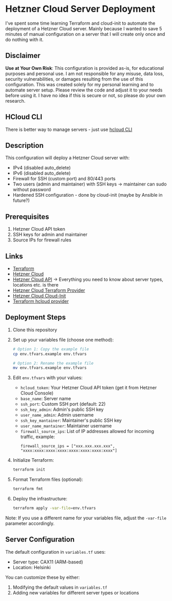 # Hetzner Cloud Server Deployment

I've spent some time learning Terraform and cloud-init to automate the deployment of a Hetzner Cloud server. Mainly because I wanted to save 5 minutes of manual configuration on a server that I will create only once and do nothing with it.

## Disclaimer

**Use at Your Own Risk**: This configuration is provided as-is, for educational purposes and personal use. I am not responsible for any misuse, data loss, security vulnerabilities, or damages resulting from the use of this configuration. This was created solely for my personal learning and to automate server setup. Please review the code and adjust it to your needs before using it. I have no idea if this is secure or not, so please do your own research.

## HCloud CLI

There is better way to manage servers - just use [hcloud CLI](https://github.com/hetznercloud/cli)

## Description

This configuration will deploy a Hetzner Cloud server with:

- IPv4 (disabled auto_delete)
- IPv6 (disabled auto_delete)
- Firewall for SSH (custom port) and 80/443 ports
- Two users (admin and maintainer) with SSH keys -> maintainer can sudo without password
- Hardened SSH configuration - done by cloud-init (maybe by Ansible in future?)

## Prerequisites

1. Hetzner Cloud API token
2. SSH keys for admin and maintainer
3. Source IPs for firewall rules

## Links

- [Terraform](https://www.terraform.io/)
- [Hetzner Cloud](https://www.hetzner.com/cloud)
- [Hetzner Cloud API](https://docs.hetzner.cloud/) -> Everything you need to know about server types, locations etc. is there
- [Hetzner Cloud Terraform Provider](https://registry.terraform.io/providers/hetznercloud/hcloud/latest/docs)
- [Hetzner Cloud Cloud-Init](https://docs.hetzner.cloud/#servers-create-a-server)
- [Terraform hcloud provider](https://github.com/hetznercloud/terraform-provider-hcloud)

## Deployment Steps

1. Clone this repository
2. Set up your variables file (choose one method):

   ```bash
   # Option 1: Copy the example file
   cp env.tfvars.example env.tfvars

   # Option 2: Rename the example file
   mv env.tfvars.example env.tfvars
   ```

3. Edit `env.tfvars` with your values:

   - `hcloud_token`: Your Hetzner Cloud API token (get it from Hetzner Cloud Console)
   - `base_name`: Server name
   - `ssh_port`: Custom SSH port (default: 22)
   - `ssh_key_admin`: Admin's public SSH key
   - `user_name_admin`: Admin username
   - `ssh_key_mantainer`: Maintainer's public SSH key
   - `user_name_mantainer`: Maintainer username
   - `firewall_source_ips`: List of IP addresses allowed for incoming traffic, example:
     ```
     firewall_source_ips = ["xxx.xxx.xxx.xxx", "xxxx:xxxx:xxxx:xxxx:xxxx:xxxx:xxxx:xxxx"]
     ```

4. Initialize Terraform:

   ```bash
   terraform init
   ```

5. Format Terraform files (optional):

   ```bash
   terraform fmt
   ```

6. Deploy the infrastructure:
   ```bash
   terraform apply -var-file=env.tfvars
   ```

Note: If you use a different name for your variables file, adjust the `-var-file` parameter accordingly.

## Server Configuration

The default configuration in `variables.tf` uses:

- Server type: CAX11 (ARM-based)
- Location: Helsinki

You can customize these by either:

1. Modifying the default values in `variables.tf`
2. Adding new variables for different server types or locations
